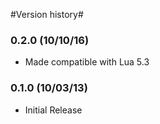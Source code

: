 #Version history#

### 0.2.0 (10/10/16)
* Made compatible with Lua 5.3

### 0.1.0 (10/03/13)
* Initial Release
